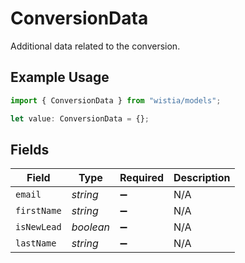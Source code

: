 # ConversionData

Additional data related to the conversion.

## Example Usage

```typescript
import { ConversionData } from "wistia/models";

let value: ConversionData = {};
```

## Fields

| Field              | Type               | Required           | Description        |
| ------------------ | ------------------ | ------------------ | ------------------ |
| `email`            | *string*           | :heavy_minus_sign: | N/A                |
| `firstName`        | *string*           | :heavy_minus_sign: | N/A                |
| `isNewLead`        | *boolean*          | :heavy_minus_sign: | N/A                |
| `lastName`         | *string*           | :heavy_minus_sign: | N/A                |